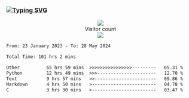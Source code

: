 ### <a href="https://git.io/typing-svg"><img src="https://readme-typing-svg.herokuapp.com?font=Fira+Code&pause=1000&width=435&lines=+Hi+%F0%9F%91%8B+There+is+Chenghow" alt="Typing SVG" /></a>
<p align="center"> 
  <img src="https://github-readme-stats.vercel.app/api?username=chenghow&show_icons=true"><br>
  Visitor count<br>
  <img src="https://profile-counter.glitch.me/chenghow/count.svg">
</p>

<!--START_SECTION:waka-->

```txt
From: 23 January 2023 - To: 28 May 2024

Total Time: 101 hrs 2 mins

Other          65 hrs 59 mins  >>>>>>>>>>>>>>>>---------   65.31 %
Python         12 hrs 49 mins  >>>----------------------   12.70 %
Text           9 hrs 57 mins   >>-----------------------   09.86 %
Markdown       4 hrs 50 mins   >------------------------   04.78 %
C              3 hrs 30 mins   >------------------------   03.47 %
```

<!--END_SECTION:waka-->
